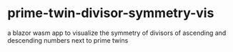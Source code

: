 # prime-twin-divisor-symmetry-vis
a blazor wasm app to visualize the symmetry of divisors of ascending and descending numbers next to prime twins
 
